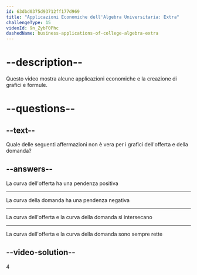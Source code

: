 ```yaml
---
id: 63dbd0375d93712ff177d969
title: "Applicazioni Economiche dell'Algebra Universitaria: Extra"
challengeType: 15
videoId: 9n_ZybF0Phc
dashedName: business-applications-of-college-algebra-extra
---
```


# --description--

Questo video mostra alcune applicazioni economiche e la creazione di grafici e formule.

# --questions--

## --text--

Quale delle seguenti affermazioni non è vera per i grafici dell'offerta e della domanda?

## --answers--

La curva dell'offerta ha una pendenza positiva

---

La curva della domanda ha una pendenza negativa

---

La curva dell'offerta e la curva della domanda si intersecano

---

La curva dell'offerta e la curva della domanda sono sempre rette

## --video-solution--

4
